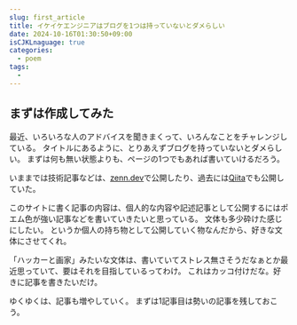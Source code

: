 ```yaml
---
slug: first_article
title: イケイケエンジニアはブログを1つは持っていないとダメらしい
date: 2024-10-16T01:30:50+09:00
isCJKLnaguage: true
categories:
  - poem
tags:
  -
---
```


## まずは作成してみた

最近、いろいろな人のアドバイスを聞きまくって、いろんなことをチャレンジしている。
タイトルにあるように、とりあえずブログを持っていないとダメらしい。
まずは何も無い状態よりも、ページの1つでもあれば書いていけるだろう。

いままでは技術記事などは、[zenn.dev](https://zenn.dev/yasunori_kirin)で公開したり、過去には[Qiita](https://qiita.com/yasunori-kirin0418)でも公開していた。

このサイトに書く記事の内容は、個人的な内容や記述記事として公開するにはポエム色が強い記事などを書いていきたいと思っている。
文体も多少砕けた感じにしたい。
というか個人の持ち物として公開していく物なんだから、好きな文体にさせてくれ。

「ハッカーと画家」みたいな文体は、書いていてストレス無さそうだなぁとか最近思っていて、要はそれを目指しているってわけ。
これはカッコ付けだな。好きに記事を書きたいだけ。

ゆくゆくは、記事も増やしていく。
まずは1記事目は勢いの記事を残しておこう。

